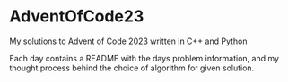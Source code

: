 # AdventOfCode23
My solutions to Advent of Code 2023 written in C++ and Python

Each day contains a README with the days problem information, and my thought process behind the choice of algorithm for given solution.
